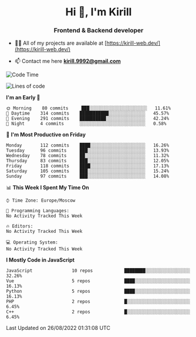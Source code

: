 <h1 align="center">Hi 👋, I'm Kirill</h1>
<h3 align="center">Frontend & Backend developer</h3>

- 👨‍💻 All of my projects are available at [https://kirill-web.dev/](https://kirill-web.dev/)

- 📫 Contact me here **kirill.9992@gmail.com**











<!--START_SECTION:waka-->
![Code Time](http://img.shields.io/badge/Code%20Time-1%2C084%20hrs%2040%20mins-blue)

![Lines of code](https://img.shields.io/badge/From%20Hello%20World%20I%27ve%20Written-525%20Thousand%20lines%20of%20code-blue)

**I'm an Early 🐤** 

```text
🌞 Morning    80 commits     ███░░░░░░░░░░░░░░░░░░░░░░   11.61% 
🌆 Daytime    314 commits    ███████████░░░░░░░░░░░░░░   45.57% 
🌃 Evening    291 commits    ██████████░░░░░░░░░░░░░░░   42.24% 
🌙 Night      4 commits      ░░░░░░░░░░░░░░░░░░░░░░░░░   0.58%

```
📅 **I'm Most Productive on Friday** 

```text
Monday       112 commits    ████░░░░░░░░░░░░░░░░░░░░░   16.26% 
Tuesday      96 commits     ███░░░░░░░░░░░░░░░░░░░░░░   13.93% 
Wednesday    78 commits     ██░░░░░░░░░░░░░░░░░░░░░░░   11.32% 
Thursday     83 commits     ███░░░░░░░░░░░░░░░░░░░░░░   12.05% 
Friday       118 commits    ████░░░░░░░░░░░░░░░░░░░░░   17.13% 
Saturday     105 commits    ███░░░░░░░░░░░░░░░░░░░░░░   15.24% 
Sunday       97 commits     ███░░░░░░░░░░░░░░░░░░░░░░   14.08%

```


📊 **This Week I Spent My Time On** 

```text
⌚︎ Time Zone: Europe/Moscow

💬 Programming Languages: 
No Activity Tracked This Week

🔥 Editors: 
No Activity Tracked This Week

💻 Operating System: 
No Activity Tracked This Week

```

**I Mostly Code in JavaScript** 

```text
JavaScript               10 repos            ████████░░░░░░░░░░░░░░░░░   32.26% 
Vue                      5 repos             ████░░░░░░░░░░░░░░░░░░░░░   16.13% 
Python                   5 repos             ████░░░░░░░░░░░░░░░░░░░░░   16.13% 
PHP                      2 repos             █░░░░░░░░░░░░░░░░░░░░░░░░   6.45% 
C++                      2 repos             █░░░░░░░░░░░░░░░░░░░░░░░░   6.45%

```



 Last Updated on 26/08/2022 01:31:08 UTC
<!--END_SECTION:waka-->
